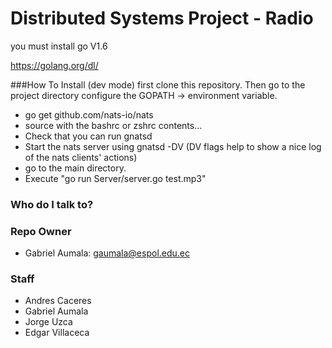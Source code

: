 # Distributed Systems Project - Radio

you must install go V1.6

https://golang.org/dl/

###How To Install (dev mode)
first clone this repository. Then go to the project directory
configure the GOPATH -> environment variable.
*  go get github.com/nats-io/nats
*  source with the bashrc or zshrc contents...
*  Check that you can run gnatsd
*  Start the nats server using gnatsd -DV (DV flags help to show a nice log of the nats clients' actions)
*  go to the main directory.
*  Execute "go run Server/server.go test.mp3"

### Who do I talk to?

### Repo Owner
* Gabriel Aumala:   gaumala@espol.edu.ec

### Staff
* Andres Caceres
* Gabriel Aumala
* Jorge Uzca
* Edgar Villaceca
